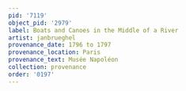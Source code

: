 ```yaml
---
pid: '7119'
object_pid: '2979'
label: Boats and Canoes in the Middle of a River
artist: janbrueghel
provenance_date: 1796 to 1797
provenance_location: Paris
provenance_text: Musée Napoléon
collection: provenance
order: '0197'
---
```

